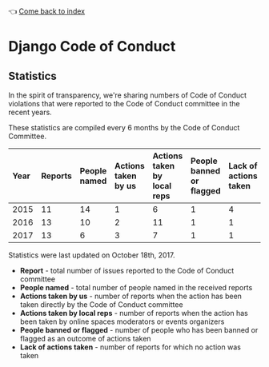 :point_left: [Come back to index](README.md)

# Django Code of Conduct

## Statistics

In the spirit of transparency, we're sharing numbers of Code of Conduct
violations that were reported to the Code of Conduct committee in the recent
years.

These statistics are compiled every 6 months by the Code of Conduct Committee.

| Year | Reports | People named | Actions taken by us | Actions taken by local reps | People banned or flagged      | Lack of actions taken |
|:-----|:--------|:-------------|:--------------------|:----------------------------|:------------------------------|:----------------------|
| 2015 | 11      | 14           | 1                   | 6                           | 1                             | 4                     |
| 2016 | 13      | 10           | 2                   | 11                          | 1                             | 1                     |
| 2017 | 13      | 6            | 3                   | 7                           | 1                             | 1                     |


Statistics were last updated on October 18th, 2017.

- __Report__ - total number of issues reported to the Code of Conduct committee
- __People named__ - total number of people named in the received reports
- __Actions taken by us__ - number of reports when the action has been taken
directly by the Code of Conduct committee
- __Actions taken by local reps__ - number of reports when the action has been
 taken by online spaces moderators or events organizers
- __People banned or flagged__ - number of people who has been banned
 or flagged as an outcome of actions taken
- __Lack of actions taken__ - number of reports for which no action was taken
